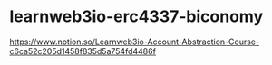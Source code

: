 # learnweb3io-erc4337-biconomy

https://www.notion.so/Learnweb3io-Account-Abstraction-Course-c6ca52c205d1458f835d5a754fd4486f




